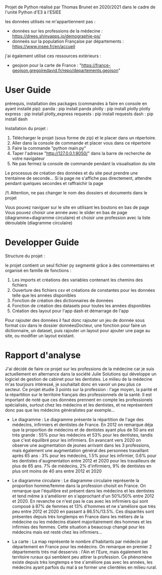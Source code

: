 Projet de Python réalisé par Thomas Brunet en 2020/2021 dans le cadre de l'unité Python d'E3 à l'ESIEE

les données utilisés ne m'appartiennent pas : 
 - données sur les professions de la médecine : https://drees.shinyapps.io/demographie-ps/
 - donneés sur la population Française par départements : https://www.insee.fr/en/accueil
 
j'ai également utilisé ces ressources extérieurs :
 - geojson pour la carte de France : "https://france-geojson.gregoiredavid.fr/repo/departements.geojson"

# User Guide
prérequis, installation des packages (commandes à faire en console en ayant installé pip): 
  panda : pip install panda
  plotly : pip install plotly
  plotly express : pip install plotly_express
  requests : pip install requests
  dash : pip install dash

Installation du projet :
  1) Télécharger le projet (sous forme de zip) et le placer dans un répertoire.
  2) Aller dans la console  de commande et placer vous dans ce répertoire
  3) Faire la commande "python main.py"
  4) Taper l'adresse "http://127.0.0.1:8050/" dans la barre de recherche de votre navigateur
  5) Ne pas fermez la console de commande pendant la visualisation du site
  
Le processus de création des données et du site peut prendre une trentainne de seconde...
Si la page ne s'affiche pas directement, attendre pendant quelques secondes et raffraichir la page 

/!\ Attention, ne pas changer le nom des dossiers et documents dans le projet 

Vous pouvez naviguer sur le site en utilisant les boutons en bas de page
Vous pouvez choisir une année avec le slider en bas de page (diagramme+diagramme circulaire)
et choisir une profession avec la liste déroulable (diagramme circulaire)

# Developper Guide

Structure du projet :

le projet contient un seul fichier py segmenté grâce à des commentaires et organisé en famille de fonctions :

1) Les imports et créations des variables contenant les chemins des fichiers
2) Ouverture des fichiers csv et créations de constantes pour les données telle que les années disponibles
3) Fonction de création des dictionnaires de données
4) Fonction de création des datasets pour toutes les années disponibles
5) Création des layout pour l'app dash et démarrage de l'app

Pour rajouter des données il faut donc rajouter un jeu de donnée sous format csv dans le dossier donnéesDocteur, 
une fonction pour faire un dictionnaire, un dataset, puis rajouter un layout pour ajouter une page au site, ou modifier
un layout existant.

# Rapport d'analyse

J'ai décidé de faire ce projet sur les professions de la médecine car je suis actuellement en alternance dans la 
société Julie Solutions qui développe un logiciel de gestion de cabinet pour les dentistes. Le milieu de la médecine 
m'as tourjours intéressé, je souhaitait donc en vavoir un peu plus ce secteur.
Ce projet étudie 3 points sur la profession : l'age moyen, la parité et la répartition sur le territoire français des
professionnels de la santé.
Il est important de noté que ces données prennent en compte les professionels spécialisés, surtout chez les médecins et 
les dentistes, et ne représentent donc pas que les médecins généralistes par exemple...

 - Le diagramme : 
 Le diagramme présente la répartition de l'age des médecins, infirmiers et dentistes de France.
 En 2012 on remarque déja que la proportion de médecins et de dentistes ayant plus de 50 ans est très grande :
 55% pour les médecins et 53% pour les dentistes, tandis que c'est équilibré pour les infirmiers.
 En avancant vers 2020 on observe une augmentation de jeunes arrivant dans les 3 professions, mais également
 une augmentation général des personnes travaillant après 65 ans :
 3% pour les médecins, 1.5% pour les infirmier, 0.6% pour les dentistes d'augmentation entre 2012 et 2020 pour les travailleurs
 de plus de 65 ans. 7% de médecins, 2% d'infirmiers, 9% de dentistes en plus ont moins de 40 ans entre 2012 et 2020
 
 - Le diagramme circulaire :
 Le diagramme circulaire représente la proportion homme/femme dans la profession choisit en France.
 On remarque que l'équilibre est présent dans les médecins et les dentistes et tend même à s'améliorer en s'approchant d'un
 50%/50% entre 2012 et 2020. En revanche ce n'est pas le cas avec les infirmiers qui sont composé à 87% de femmes et 13% d'hommes
 et ne s'améliore que très peu entre 2012 et 2020 en passant à 86.5%/13.5%. Ces disparités sont présentes depuis très longtemps
 en France dans les métiers de la médecine ou les médecins étaient majoritairement des hommes et les infirmies des femmes.
 Cette situation a beaucoup changé pour les médecins mais est resté chez les infirmiers...
 
 - La carte :
 La map représente le nombre d'habitants par médecin par département en France pour les médecins.
 On remarque en premier 2 départements très mal desservis : l'Ain et l'Eure, mais également les territoire ruraux
 qui semblent peu attirer la profession. Ce phénomène existe depuis très longtemps e tne s'améliore pas avec 
 les années, les médecins ayant parfois du mal à se former une clientèles en milieu rural.
